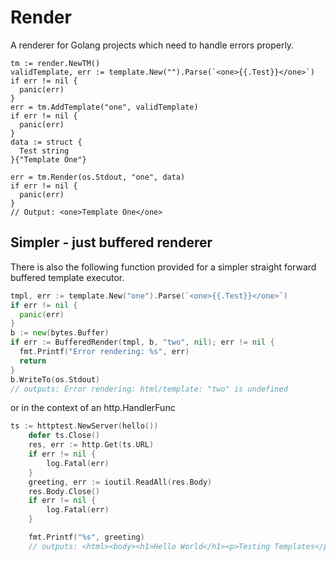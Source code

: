 # Render
A renderer for Golang projects which need to handle errors properly.

```
tm := render.NewTM()
validTemplate, err := template.New("").Parse(`<one>{{.Test}}</one>`)
if err != nil {
  panic(err)
}
err = tm.AddTemplate("one", validTemplate)
if err != nil {
  panic(err)
}
data := struct {
  Test string
}{"Template One"}

err = tm.Render(os.Stdout, "one", data)
if err != nil {
  panic(err)
}
// Output: <one>Template One</one>
```
## Simpler - just buffered renderer
There is also the following function provided for a simpler straight forward buffered template executor.
```go
tmpl, err := template.New("one").Parse(`<one>{{.Test}}</one>`)
if err != nil {
  panic(err)
}
b := new(bytes.Buffer)
if err := BufferedRender(tmpl, b, "two", nil); err != nil {
  fmt.Printf("Error rendering: %s", err)
  return
}
b.WriteTo(os.Stdout)
// outputs: Error rendering: html/template: "two" is undefined
```
or in the context of an http.HandlerFunc
```go
ts := httptest.NewServer(hello())
	defer ts.Close()
	res, err := http.Get(ts.URL)
	if err != nil {
		log.Fatal(err)
	}
	greeting, err := ioutil.ReadAll(res.Body)
	res.Body.Close()
	if err != nil {
		log.Fatal(err)
	}

	fmt.Printf("%s", greeting)
	// outputs: <html><body><h1>Hello World</h1><p>Testing Templates</p></body></html>
```